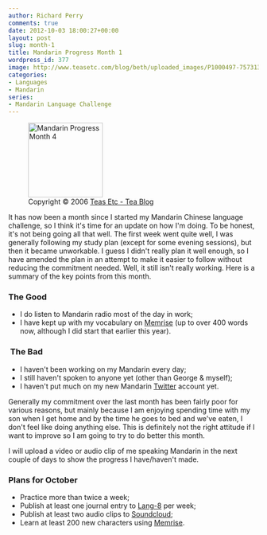 ```yaml
---
author: Richard Perry
comments: true
date: 2012-10-03 18:00:27+00:00
layout: post
slug: month-1
title: Mandarin Progress Month 1
wordpress_id: 377
image: http://www.teasetc.com/blog/beth/uploaded_images/P1000497-757313.JPG
categories:
- Languages
- Mandarin
series:
- Mandarin Language Challenge
---
```


<figure class='alignleft'>
  <img src="http://www.teasetc.com/blog/beth/uploaded_images/P1000497-757313.JPG" title="Mandarin Progress Month 4" alt="Mandarin Progress Month 4" class="alignleft" style="width: 150px;" /> 
  <figcaption>Copyright &copy; 2006 <a href="http://blog.teasetc.com/" title="Teas Etc - Tea Blog">Teas Etc - Tea Blog</a></figcaption>
</figure>

It has now been a month since I started my Mandarin Chinese language challenge, so I think it's time for an update on how I'm doing. To be honest, it's not being going all that well. The first week went quite well, I was generally following my study plan (except for some evening sessions), but then it became unworkable. I guess I didn't really plan it well enough, so I have amended the plan in an attempt to make it easier to follow without reducing the commitment needed. Well, it still isn't really working. Here is a summary of the key points from this month.

### The Good
	
  * I do listen to Mandarin radio most of the day in work;
  * I have kept up with my vocabulary on [Memrise](http://www.memrise.com) (up to over 400 words now, although I did start that earlier this year).

###  The Bad

  * I haven't been working on my Mandarin every day;
  * I still haven't spoken to anyone yet (other than George & myself);
  * I haven't put much on my new Mandarin [Twitter](http://twitter.com/richard_p2_ZH) account yet.

Generally my commitment over the last month has been fairly poor for various reasons, but mainly because I am enjoying spending time with my son when I get home and by the time he goes to bed and we've eaten, I don't feel like doing anything else. This is definitely not the right attitude if I want to improve so I am going to try to do better this month.

I will upload a video or audio clip of me speaking Mandarin in the next couple of days to show the progress I have/haven't made.

### Plans for October
	
  * Practice more than twice a week;
  * Publish at least one journal entry to [Lang-8](http://lang-8.com) per week;
  * Publish at least two audio clips to [Soundcloud](http://soundcloud.com/);
  * Learn at least 200 new characters using [Memrise](http://www.memrise.com).
